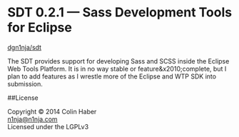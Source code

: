 # SDT 0.2.1 &mdash; Sass Development Tools for Eclipse

[dgn1nja/sdt](https://github.com/dgn1nja/sdt)

The SDT provides support for developing Sass and SCSS inside the Eclipse Web Tools Platform.
It is in no way stable or feature&x2010;complete, but I plan to add features as I wrestle more of the Eclipse and WTP SDK into submission.

##License

Copyright © 2014 Colin Haber  
[n1nja@n1nja.com](mailto:n1nja@n1nja.com)  
Licensed under the LGPLv3
